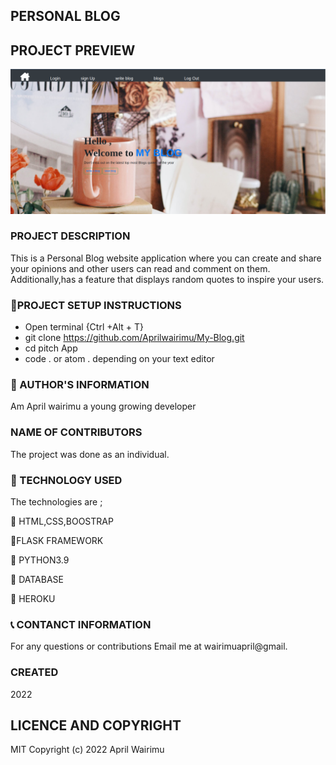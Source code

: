 ## PERSONAL BLOG

## PROJECT PREVIEW

![PERSONAL BLOG](./app/static/images/Blog%20screenshot.png)


### PROJECT DESCRIPTION
This is a  Personal Blog website application where you can create and share your opinions and other users can read and comment on them. Additionally,has a feature that displays random quotes to inspire your users. 


### :pushpin:PROJECT SETUP INSTRUCTIONS

- Open terminal {Ctrl +Alt + T}
- git clone https://github.com/Aprilwairimu/My-Blog.git
- cd pitch App
- code . or atom . depending on your text editor

### :information_desk_person: AUTHOR'S INFORMATION

Am April wairimu a young growing developer

### NAME OF CONTRIBUTORS

The project was done as an individual.


### :pushpin: TECHNOLOGY USED

The technologies are ;

:small_blue_diamond: HTML,CSS,BOOSTRAP

:small_blue_diamond:FLASK FRAMEWORK

:small_blue_diamond: PYTHON3.9

:small_blue_diamond: DATABASE

:small_blue_diamond: HEROKU

### :telephone_receiver: CONTANCT INFORMATION

For any questions or contributions Email me at wairimuapril@gmail.

### CREATED

2022

## LICENCE AND COPYRIGHT

MIT Copyright (c) 2022 April Wairimu
